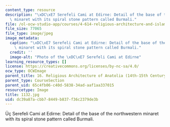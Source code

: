 ```yaml
---
content_type: resource
description: "\xDC\xE7 Serefeli Cami at Edirne: Detail of the base of the northwestern\
  \ minaret with its spiral stone pattern called Burmali."
file: /ol-ocw-studio-app/courses/4-614-religious-architecture-and-islamic-cultures-fall-2002/dc39a87acbb78449b837f36c2379de3b_1132.jpg
file_size: 77065
file_type: image/jpeg
image_metadata:
  caption: "\xDC\xE7 Serefeli Cami at Edirne: Detail of the base of the northwestern\
    \ minaret with its spiral stone pattern called Burmali."
  credit: ''
  image-alt: "Photo of the \xDC\xE7 Serefeli Cami at Edirne"
learning_resource_types: []
license: https://creativecommons.org/licenses/by-nc-sa/4.0/
ocw_type: OCWImage
parent_title: 16. Religious Architecture of Anatolia (14th-15th Century)
parent_type: CourseSection
parent_uid: 65c4fb06-c40d-5838-34ad-aaf1aa337015
resourcetype: Image
title: 1132.jpg
uid: dc39a87a-cbb7-8449-b837-f36c2379de3b
---
```

Üç Serefeli Cami at Edirne: Detail of the base of the northwestern minaret with its spiral stone pattern called Burmali.